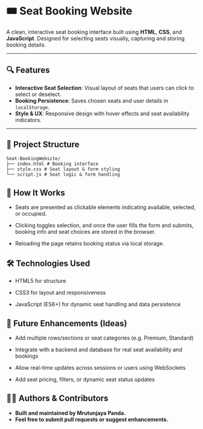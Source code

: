 # 🎟️ Seat Booking Website

A clean, interactive seat booking interface built using **HTML**, **CSS**, and **JavaScript**. Designed for selecting seats visually, capturing and storing booking details.

---

## 🔍 Features

- **Interactive Seat Selection**: Visual layout of seats that users can click to select or deselect.
- **Booking Persistence**: Saves chosen seats and user details in `localStorage`.
- **Style & UX**: Responsive design with hover effects and seat availability indicators.

---

## 📁 Project Structure
```
Seat-BookingWebsite/
├── index.html # Booking interface
├── style.css # Seat layout & form styling
└── script.js # Seat logic & form handling
```

## 🧩 How It Works
- Seats are presented as clickable elements indicating available, selected, or occupied.

- Clicking toggles selection, and once the user fills the form and submits, booking info and seat choices are stored in the browser.

- Reloading the page retains booking status via local storage.

## 🛠️ Technologies Used
- HTML5 for structure

- CSS3 for layout and responsiveness

- JavaScript (ES6+) for dynamic seat handling and data persistence

## 🚀 Future Enhancements (Ideas)
- Add multiple rows/sections or seat categories (e.g. Premium, Standard)

- Integrate with a backend and database for real seat availability and bookings

- Allow real-time updates across sessions or users using WebSockets

- Add seat pricing, filters, or dynamic seat status updates

## 🧑‍💻 Authors & Contributors
- **Built and maintained by Mrutunjaya Panda.**
- **Feel free to submit pull requests or suggest enhancements.**
